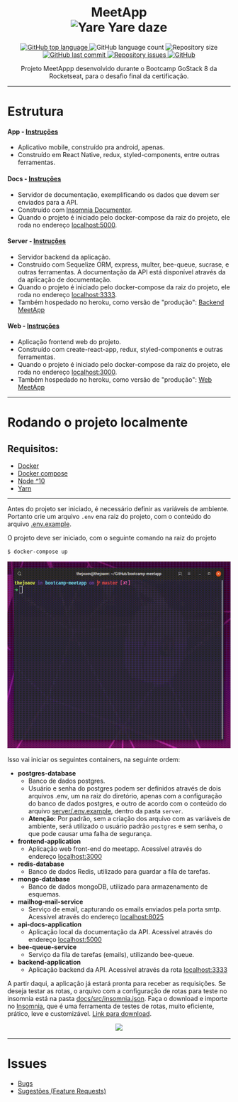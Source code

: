 <h1 align="center">
    MeetApp
    </br>
    <img alt="Yare Yare daze" src="https://i.imgur.com/3cqc6DD.png" />

</h1>
<p align="center">
  <a href="https://github.com/thejoaov/bootcamp-meetapp/search?l=javascript">
    <img alt="GitHub top language" src="https://img.shields.io/github/languages/top/thejoaov/bootcamp-meetapp.svg">
  </a>
  <img alt="GitHub language count" src="https://img.shields.io/github/languages/count/thejoaov/bootcamp-meetapp.svg">
  <img alt="Repository size" src="https://img.shields.io/github/repo-size/thejoaov/bootcamp-meetapp.svg">
  <a href="https://github.com/thejoaov/bootcamp-meetapp/commits/master">
    <img alt="GitHub last commit" src="https://img.shields.io/github/last-commit/thejoaov/bootcamp-meetapp.svg">
  </a>
  <a href="https://github.com/thejoaov/bootcamp-meetapp/issues">
    <img alt="Repository issues" src="https://img.shields.io/github/issues/thejoaov/bootcamp-meetapp.svg">
  </a>
  <a href="https://github.com/thejoaov/bootcamp-meetapp/blob/master/LICENSE">
    <img alt="GitHub" src="https://img.shields.io/github/license/thejoaov/bootcamp-meetapp.svg">
  </a>
</p>
<div align="center">
Projeto MeetAppp desenvolvido durante o Bootcamp GoStack 8 da Rocketseat, para o desafio final da certificação.
</div>

---

# Estrutura

#### App - [Instruções](https://github.com/thejoaov/bootcamp-meetapp/blob/master/docs/app/instructions.md)

- Aplicativo mobile, construído pra android, apenas.
- Construído em React Native, redux, styled-components, entre outras ferramentas.

#### Docs - [Instruções](https://github.com/thejoaov/bootcamp-meetapp/blob/master/docs/docs/instructions.md)

- Servidor de documentação, exemplificando os dados que devem ser enviados para a API.
- Construído com [Insomnia Documenter](https://github.com/jozsefsallai/insomnia-documenter).
- Quando o projeto é iniciado pelo docker-compose da raiz do projeto, ele roda no endereço [localhost:5000](http://localhost:5000).

#### Server - [Instruções](https://github.com/thejoaov/bootcamp-meetapp/blob/master/docs/server/instructions.md)

- Servidor backend da aplicação.
- Construído com Sequelize ORM, express, multer, bee-queue, sucrase, e outras ferramentas. A documentação da API está disponível através da da aplicação de documentação.
- Quando o projeto é iniciado pelo docker-compose da raiz do projeto, ele roda no endereço [localhost:3333](http://localhost:3333).
- Também hospedado no heroku, como versão de "produção": [Backend MeetApp](https://backend-meetapp.herokuapp.com)

#### Web - [Instruções](https://github.com/thejoaov/bootcamp-meetapp/blob/master/docs/web/instructions.md)

- Aplicação frontend web do projeto.
- Construído com create-react-app, redux, styled-components e outras ferramentas.
- Quando o projeto é iniciado pelo docker-compose da raiz do projeto, ele roda no endereço [localhost:3000](http://localhost:3333).
- Também hospedado no heroku, como versão de "produção": [Web MeetApp](https://web-meetapp.herokuapp.com)

---

# Rodando o projeto localmente

## Requisitos:

- [Docker](https://docs.docker.com/install/)
- [Docker compose](https://docs.docker.com/compose/install/)
- [Node ^10](https://nodejs.org/en/)
- [Yarn](https://yarnpkg.com/pt-BR/)

---

</div>

Antes do projeto ser iniciado, é necessário definir as variáveis de ambiente. Portanto crie um arquivo `.env` ena raiz do projeto, com o conteúdo do arquivo [.env.example](https://github.com/thejoaov/bootcamp-meetapp/blob/master/.env.example).

O projeto deve ser iniciado, com o seguinte comando na raiz do projeto

```bash
$ docker-compose up
```

  <img src="https://raw.githubusercontent.com/thejoaov/bootcamp-meetapp/master/docs/assets/server/docker-compose-up.gif" height="420">

Isso vai iniciar os seguintes containers, na seguinte ordem:

- **postgres-database**
  - Banco de dados postgres.
  - Usuário e senha do postgres podem ser definidos através de dois arquivos .env, um na raiz do diretório, apenas com a configuração do banco de dados postgres, e outro de acordo com o conteúdo do arquivo [server/.env.example](https://github.com/thejoaov/bootcamp-meetapp/blob/master/server/.env.example), dentro da pasta `server`.
  - **Atenção:** Por padrão, sem a criação dos arquivo com as variáveis de ambiente, será utilizado o usuário padrão `postgres` e sem senha, o que pode causar uma falha de segurança.
- **frontend-application**
  - Aplicação web front-end do meetapp. Acessível através do endereço [localhost:3000](http://localhost:3000)
- **redis-database**
  - Banco de dados Redis, utilizado para guardar a fila de tarefas.
- **mongo-database**
  - Banco de dados mongoDB, utilizado para armazenamento de esquemas.
- **mailhog-mail-service**
  - Serviço de email, capturando os emails enviados pela porta smtp. Acessível através do endereço [localhost:8025](http://localhost:8025)
- **api-docs-application**
  - Aplicação local da documentação da API. Acessível através do endereço [localhost:5000](http://localhost:5000)
- **bee-queue-service**
  - Serviço da fila de tarefas (emails), utilizando bee-queue.
- **backend-application**
  - Aplicação backend da API. Acessível através da rota [localhost:3333](http://localhost:3333)

A partir daqui, a aplicação já estará pronta para receber as requisições. Se deseja testar as rotas, o arquivo com a configuração de rotas para teste no insomnia está na pasta [docs/src/insomnia.json](https://github.com/thejoaov/bootcamp-meetapp/blob/master/docs/src/insomnia.json).
Faça o download e importe no [Insomnia](https://github.com/getinsomnia/insomnia), que é uma ferramenta de testes de rotas, muito eficiente, prático, leve e customizável. [Link para download](https://insomnia.rest/download/).

<div align="center">
  <img src="https://i.imgur.com/wTn2ltn.png" height="400">
</div>

---

# Issues

- [Bugs](https://github.com/thejoaov/bootcamp-meetapp/issues/new?assignees=&labels=bug&template=bug_report.md&title=Bug)
- [Sugestões (Feature Requests)](https://github.com/thejoaov/bootcamp-meetapp/issues/new?assignees=&labels=&template=feature_request.md&title=)
